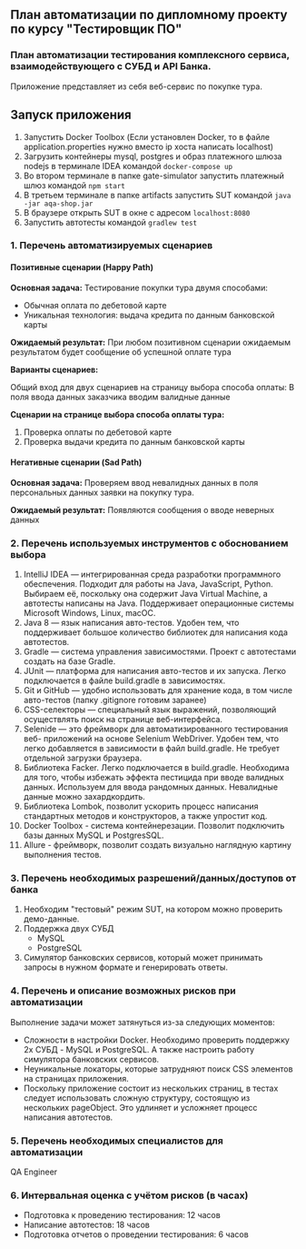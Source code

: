 ## План автоматизации по дипломному проекту по курсу "Тестировщик ПО"

### План автоматизации тестирования  комплексного сервиса, взаимодействующего с СУБД и API Банка. 

Приложение представляет из себя веб-сервис по покупке тура. 

## Запуск приложения

1. Запустить Docker Toolbox (Если установлен Docker, то в файле application.properties
нужно вместо ip хоста написать localhost)
1. Загрузить контейнеры mysql, postgres и образ платежного шлюза nodejs в терминале IDEA командой 
           ````
           docker-compose up
           ````
1. Во втором терминале в папке gate-simulator запустить платежный шлюз командой 
            ````
             npm start
             ````
1. В третьем терминале в папке artifacts запустить SUT командой
            ````
            java -jar aqa-shop.jar
            ````
1. В браузере открыть SUT в окне с адресом 
             ````
             localhost:8080
             ````
1. Запустить автотесты командой 
            ````
            gradlew test
            ````


### **1. Перечень автоматизируемых сценариев**

#### **Позитивные сценарии (Happy Path)**

**Основная задача:** 
Тестирование покупки тура двумя способами:
* Обычная оплата по дебетовой карте
* Уникальная технология: выдача кредита по данным банковской карты

**Ожидаемый результат:**
 При любом позитивном сценарии ожидаемым результатом будет сообщение об
 успешной оплате тура
 
 **Варианты сценариев:**
 
 Общий вход для двух сценариев на страницу выбора способа оплаты:
 В поля ввода данных заказчика вводим валидные данные
 
 **Сценарии на странице выбора способа оплаты тура:**
 
 1. Проверка оплаты по дебетовой карте
 1. Проверка выдачи кредита по данным банковской карты
 
 #### **Негативные сценарии (Sad Path)**
 
**Основная задача:**
 Проверяем ввод невалидных данных в поля персональных данных заявки 
 на покупку тура. 
 
 **Ожидаемый результат:**
 Появляются сообщения о вводе неверных данных
 
 ### **2. Перечень используемых инструментов с обоснованием выбора**
 
 1. IntelliJ IDEA — интегрированная среда разработки программного обеспечения. 
 Подходит для работы на Java, JavaScript, Python. 
 Выбираем её, поскольку она содержит Java Virtual Machine, а автотесты 
 написаны на Java. Поддерживает операционные системы Microsoft Windows, 
 Linux, macOC. 
 1. Java 8 — язык написания авто-тестов. Удобен тем, что поддерживает большое количество 
 библиотек для написания кода автотестов.
 1. Gradle — система управления зависимостями. Проект с автотестами 
 создать на базе Gradle. 
 1. JUnit — платформа для написания авто-тестов и их запуска. Легко подключается 
 в файле build.gradle в зависимостях.
 1. Git и GitHub — удобно использовать для хранение кода, в том числе авто-тестов 
 (папку .gitignore готовим заранее) 
 1. CSS-селекторы — специальный язык выражений, позволяющий
  осуществлять поиск на странице веб-интерфейса.
 1. Selenide — это фреймворк для автоматизированного тестирования веб-
 приложений на основе Selenium WebDriver. Удобен тем, что легко добавляется в зависимости
    в файл build.gradle. Не требует отдельной загрузки браузера.  
 1. Библиотека Facker. Легко подключается в build.gradle. Необходима для того, 
 чтобы избежать эффекта пестицида при вводе валидных данных. 
 Используем для ввода рандомных данных. Невалидные данные можно захардкордить.
 1. Библиотека Lombok, позволит ускорить процесс написания стандартных методов 
 и конструкторов, а также упростит код.
 1. Docker Toolbox - система контейнерезации. Позволит подключить базы данных MySQL 
 и PostgresSQL.
 1. Allure - фреймворк, позволит создать визуально наглядную
    картину выполнения тестов.
    
 ### **3. Перечень необходимых разрешений/данных/доступов от банка**
 
 1. Необходим "тестовый" режим SUT, на котором можно проверить демо-данные. 
 1. Поддержка двух СУБД 
       * MySQL
       * PostgreSQL
 1.  Симулятор банковских сервисов, который может принимать запросы в нужном формате и генерировать ответы.

### **4. Перечень и описание возможных рисков при автоматизации**

Выполнение задачи может затянуться из-за следующих моментов:

* Сложности в настройки Docker. 
Необходимо проверить поддержку 2х СУБД - MySQL и PostgreSQL. 
А также настроить работу симулятора банковских сервисов. 
* Неуникальные локаторы, которые затрудняют поиск CSS элементов 
на страницах приложения. 
* Поскольку приложение состоит из нескольких страниц, 
в тестах следует использовать сложную структуру, состоящую из 
нескольких pageObject. Это удлиняет и усложняет процесс написания автотестов. 


### **5. Перечень необходимых специалистов для автоматизации**

QA Engineer 

### **6. Интервальная оценка с учётом рисков (в часах)**

* Подготовка к проведению тестирования: 12 часов
* Написание автотестов: 18 часов
* Подготовка отчетов о проведении тестирования: 6 часов



 

    
   










 
